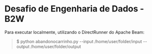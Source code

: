 # Desafio de Engenharia de Dados - B2W

Para executar localmente, utilizando o DirectRunner do Apache Beam:

> $ python abandonocarrinho.py --input /home/user/folder/input --output /home/user/folder/output
